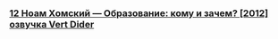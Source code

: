 ### [12 Ноам Хомский — Образование: кому и зачем? [2012] озвучка Vert Dider](https://www.youtube.com/watch?v=oj9VqXtg1cg)

